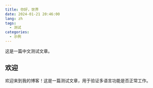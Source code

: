 ```yaml
---
title: 你好，世界
date: 2024-01-21 20:46:00
lang: zh
tags:
  - 测试
categories:
  - 示例
---
```


这是一篇中文测试文章。

## 欢迎

欢迎来到我的博客！这是一篇测试文章，用于验证多语言功能是否正常工作。
